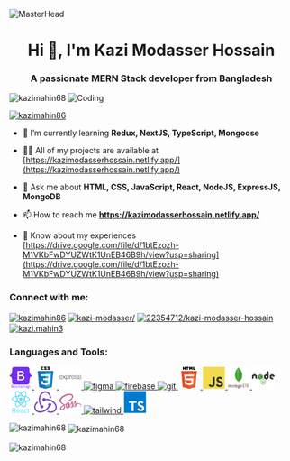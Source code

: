 ![MasterHead](https://i.ibb.co/4YC6SMT/1691074611519.jpg)
<h1 align="center">Hi 👋, I'm Kazi Modasser Hossain</h1>
<h3 align="center">A passionate MERN Stack developer from Bangladesh</h3>
<img align="right" alt="Coding" width="400" src="https://i.ibb.co/wL4PrXK/MERN-Stack-Development.png"/>

<p align="left"> <img src="https://komarev.com/ghpvc/?username=kazimahin68&label=Profile%20views&color=0e75b6&style=flat" alt="kazimahin68" /> </p>

<p align="left"> <a href="https://twitter.com/kazimahin86" target="blank"><img src="https://img.shields.io/twitter/follow/kazimahin86?logo=twitter&style=for-the-badge" alt="kazimahin86" /></a> </p>

- 🌱 I’m currently learning **Redux, NextJS, TypeScript, Mongoose**

- 👨‍💻 All of my projects are available at [https://kazimodasserhossain.netlify.app/](https://kazimodasserhossain.netlify.app/)

- 💬 Ask me about **HTML, CSS, JavaScript, React, NodeJS, ExpressJS, MongoDB**

- 📫 How to reach me **https://kazimodasserhossain.netlify.app/**

- 📄 Know about my experiences [https://drive.google.com/file/d/1btEzozh-M1VKbFwDYUZWtK1UnEB46B9h/view?usp=sharing](https://drive.google.com/file/d/1btEzozh-M1VKbFwDYUZWtK1UnEB46B9h/view?usp=sharing)

<h3 align="left">Connect with me:</h3>
<p align="left">
<a href="https://twitter.com/kazimahin86" target="blank"><img align="center" src="https://raw.githubusercontent.com/rahuldkjain/github-profile-readme-generator/master/src/images/icons/Social/twitter.svg" alt="kazimahin86" height="30" width="40" /></a>
<a href="https://linkedin.com/in/kazi-modasser/" target="blank"><img align="center" src="https://raw.githubusercontent.com/rahuldkjain/github-profile-readme-generator/master/src/images/icons/Social/linked-in-alt.svg" alt="kazi-modasser/" height="30" width="40" /></a>
<a href="https://stackoverflow.com/users/22354712/kazi-modasser-hossain" target="blank"><img align="center" src="https://raw.githubusercontent.com/rahuldkjain/github-profile-readme-generator/master/src/images/icons/Social/stack-overflow.svg" alt="22354712/kazi-modasser-hossain" height="30" width="40" /></a>
<a href="https://fb.com/kazi.mahin3" target="blank"><img align="center" src="https://raw.githubusercontent.com/rahuldkjain/github-profile-readme-generator/master/src/images/icons/Social/facebook.svg" alt="kazi.mahin3" height="30" width="40" /></a>
</p>

<h3 align="left">Languages and Tools:</h3>
<p align="left"> <a href="https://getbootstrap.com" target="_blank" rel="noreferrer"> <img src="https://raw.githubusercontent.com/devicons/devicon/master/icons/bootstrap/bootstrap-plain-wordmark.svg" alt="bootstrap" width="40" height="40"/> </a> <a href="https://www.w3schools.com/css/" target="_blank" rel="noreferrer"> <img src="https://raw.githubusercontent.com/devicons/devicon/master/icons/css3/css3-original-wordmark.svg" alt="css3" width="40" height="40"/> </a> <a href="https://expressjs.com" target="_blank" rel="noreferrer"> <img src="https://raw.githubusercontent.com/devicons/devicon/master/icons/express/express-original-wordmark.svg" alt="express" width="40" height="40"/> </a> <a href="https://www.figma.com/" target="_blank" rel="noreferrer"> <img src="https://www.vectorlogo.zone/logos/figma/figma-icon.svg" alt="figma" width="40" height="40"/> </a> <a href="https://firebase.google.com/" target="_blank" rel="noreferrer"> <img src="https://www.vectorlogo.zone/logos/firebase/firebase-icon.svg" alt="firebase" width="40" height="40"/> </a> <a href="https://git-scm.com/" target="_blank" rel="noreferrer"> <img src="https://www.vectorlogo.zone/logos/git-scm/git-scm-icon.svg" alt="git" width="40" height="40"/> </a> <a href="https://www.w3.org/html/" target="_blank" rel="noreferrer"> <img src="https://raw.githubusercontent.com/devicons/devicon/master/icons/html5/html5-original-wordmark.svg" alt="html5" width="40" height="40"/> </a> <a href="https://developer.mozilla.org/en-US/docs/Web/JavaScript" target="_blank" rel="noreferrer"> <img src="https://raw.githubusercontent.com/devicons/devicon/master/icons/javascript/javascript-original.svg" alt="javascript" width="40" height="40"/> </a> <a href="https://www.mongodb.com/" target="_blank" rel="noreferrer"> <img src="https://raw.githubusercontent.com/devicons/devicon/master/icons/mongodb/mongodb-original-wordmark.svg" alt="mongodb" width="40" height="40"/> </a> <a href="https://nodejs.org" target="_blank" rel="noreferrer"> <img src="https://raw.githubusercontent.com/devicons/devicon/master/icons/nodejs/nodejs-original-wordmark.svg" alt="nodejs" width="40" height="40"/> </a> <a href="https://reactjs.org/" target="_blank" rel="noreferrer"> <img src="https://raw.githubusercontent.com/devicons/devicon/master/icons/react/react-original-wordmark.svg" alt="react" width="40" height="40"/> </a> <a href="https://redux.js.org" target="_blank" rel="noreferrer"> <img src="https://raw.githubusercontent.com/devicons/devicon/master/icons/redux/redux-original.svg" alt="redux" width="40" height="40"/> </a> <a href="https://sass-lang.com" target="_blank" rel="noreferrer"> <img src="https://raw.githubusercontent.com/devicons/devicon/master/icons/sass/sass-original.svg" alt="sass" width="40" height="40"/> </a> <a href="https://tailwindcss.com/" target="_blank" rel="noreferrer"> <img src="https://www.vectorlogo.zone/logos/tailwindcss/tailwindcss-icon.svg" alt="tailwind" width="40" height="40"/> </a> <a href="https://www.typescriptlang.org/" target="_blank" rel="noreferrer"> <img src="https://raw.githubusercontent.com/devicons/devicon/master/icons/typescript/typescript-original.svg" alt="typescript" width="40" height="40"/> </a> </p>

<p><img align="left" src="https://github-readme-stats.vercel.app/api/top-langs?username=kazimahin68&show_icons=true&locale=en&layout=compact" alt="kazimahin68" /></p>

<p>&nbsp;<img align="center" src="https://github-readme-stats.vercel.app/api?username=kazimahin68&show_icons=true&locale=en" alt="kazimahin68" /></p>

<p><img align="center" src="https://github-readme-streak-stats.herokuapp.com/?user=kazimahin68&" alt="kazimahin68" /></p>
